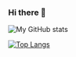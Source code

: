 ### Hi there 👋




![My GitHub stats](https://github-readme-stats.vercel.app/api?username=vvanam&show_icons=true&theme=merko)




[![Top Langs](https://github-readme-stats.vercel.app/api/top-langs/?username=vvanam&layout=compact)](https://github.com/anuraghazra/github-readme-stats)

